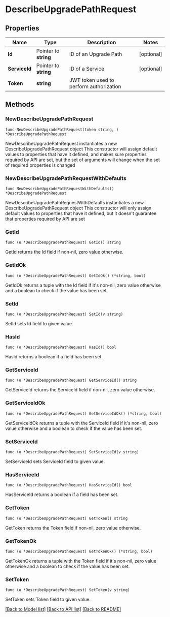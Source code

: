 # DescribeUpgradePathRequest

## Properties

Name | Type | Description | Notes
------------ | ------------- | ------------- | -------------
**Id** | Pointer to **string** | ID of an Upgrade Path | [optional] 
**ServiceId** | Pointer to **string** | ID of a Service | [optional] 
**Token** | **string** | JWT token used to perform authorization | 

## Methods

### NewDescribeUpgradePathRequest

`func NewDescribeUpgradePathRequest(token string, ) *DescribeUpgradePathRequest`

NewDescribeUpgradePathRequest instantiates a new DescribeUpgradePathRequest object
This constructor will assign default values to properties that have it defined,
and makes sure properties required by API are set, but the set of arguments
will change when the set of required properties is changed

### NewDescribeUpgradePathRequestWithDefaults

`func NewDescribeUpgradePathRequestWithDefaults() *DescribeUpgradePathRequest`

NewDescribeUpgradePathRequestWithDefaults instantiates a new DescribeUpgradePathRequest object
This constructor will only assign default values to properties that have it defined,
but it doesn't guarantee that properties required by API are set

### GetId

`func (o *DescribeUpgradePathRequest) GetId() string`

GetId returns the Id field if non-nil, zero value otherwise.

### GetIdOk

`func (o *DescribeUpgradePathRequest) GetIdOk() (*string, bool)`

GetIdOk returns a tuple with the Id field if it's non-nil, zero value otherwise
and a boolean to check if the value has been set.

### SetId

`func (o *DescribeUpgradePathRequest) SetId(v string)`

SetId sets Id field to given value.

### HasId

`func (o *DescribeUpgradePathRequest) HasId() bool`

HasId returns a boolean if a field has been set.

### GetServiceId

`func (o *DescribeUpgradePathRequest) GetServiceId() string`

GetServiceId returns the ServiceId field if non-nil, zero value otherwise.

### GetServiceIdOk

`func (o *DescribeUpgradePathRequest) GetServiceIdOk() (*string, bool)`

GetServiceIdOk returns a tuple with the ServiceId field if it's non-nil, zero value otherwise
and a boolean to check if the value has been set.

### SetServiceId

`func (o *DescribeUpgradePathRequest) SetServiceId(v string)`

SetServiceId sets ServiceId field to given value.

### HasServiceId

`func (o *DescribeUpgradePathRequest) HasServiceId() bool`

HasServiceId returns a boolean if a field has been set.

### GetToken

`func (o *DescribeUpgradePathRequest) GetToken() string`

GetToken returns the Token field if non-nil, zero value otherwise.

### GetTokenOk

`func (o *DescribeUpgradePathRequest) GetTokenOk() (*string, bool)`

GetTokenOk returns a tuple with the Token field if it's non-nil, zero value otherwise
and a boolean to check if the value has been set.

### SetToken

`func (o *DescribeUpgradePathRequest) SetToken(v string)`

SetToken sets Token field to given value.



[[Back to Model list]](../README.md#documentation-for-models) [[Back to API list]](../README.md#documentation-for-api-endpoints) [[Back to README]](../README.md)


